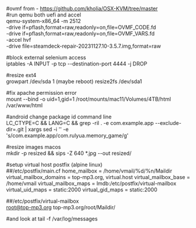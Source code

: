 

#ovmf from - https://github.com/kholia/OSX-KVM/tree/master  
#run qemu both uefi and accel  
qemu-system-x86_64 -m 2512 \
-drive if=pflash,format=raw,readonly=on,file=OVMF_CODE.fd  \
-drive if=pflash,format=raw,readonly=on,file=OVMF_VARS.fd \
-accel hvf \
-drive file=steamdeck-repair-20231127.10-3.5.7.img,format=raw 

#block external selenium access  
iptables -A INPUT -p tcp --destination-port 4444 -j DROP

#resize ext4  
growpart  /dev/sda 1
(maybe reboot)
resize2fs /dev/sda1


#fix apache permission error  
mount --bind -o uid=1,gid=1 /root/mounts/mac11/Volumes/4TB/html /var/www/html

#android change package id command line  
LC_CTYPE=C && LANG=C && grep -ril . -e com.example.app --exclude-dir=.git | xargs sed -i '' -e 's/com.example.app/com.rulyua.memory_game/g'

#resize images macos  
mkdir -p resized && sips -Z 640 *.jpg --out resized/




#setup virtual host postfix (alpine linux)  
##/etc/postfix/main.cf
home_mailbox = /home/vmail/%d/%n/Maildir
virtual_mailbox_domains = top-mp3.org, virtual.host
virtual_mailbox_base = /home/vmail
virtual_mailbox_maps = lmdb:/etc/postfix/virtual-mailbox
virtual_uid_maps = static:2000
virtual_gid_maps = static:2000

##/etc/postfix/virtual-mailbox  
root@top-mp3.org   top-mp3.org/root/Maildir/

#and look at tail -f /var/log/messages  
